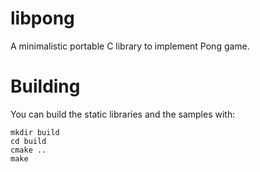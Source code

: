 # libpong
A minimalistic portable C library to implement Pong game.

# Building

You can build the static libraries and the samples with:

```
mkdir build
cd build
cmake ..
make
```
